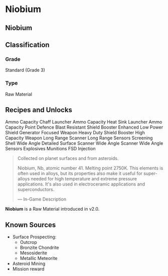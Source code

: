 # Niobium
##  Niobium

		

## Classification

### Grade

Standard (Grade 3)

### Type

Raw Material

## Recipes and Unlocks

Ammo Capacity Chaff Launcher
 Ammo Capacity Heat Sink Launcher
 Ammo Capacity Point Defence
 Blast Resistant Shield Booster
 Enhanced Low Power Shield Generator
 Focused Weapon
 Heavy Duty Shield Booster
 High Capacity Weapon
 Long Range Scanner
 Long Range Sensors
 Screening Shell
 Wide Angle Detailed Surface Scanner
 Wide Angle Scanner
 Wide Angle Sensors
 Explosives Munitions
 FSD Injection

> 
> 
> Collected on planet surfaces and from asteroids.
> 
> Niobium, Nb, atomic number 41. Melting point 2750K. This elements is often used in alloys, but its properties also make it useful for super-alloys needed for high temperature and extreme pressure applications. It's also used in electroceramic applications and superconductors.
> 
> 
> — In-Game Description
> 

**Niobium** is a Raw Material introduced in v2.0.

## Known Sources

- Surface Prospecting:
    - Outcrop
    - Bronzite Chondrite
    - Mesosiderite
    - Metallic Meteorite
- Asteroid Mining
- Mission reward